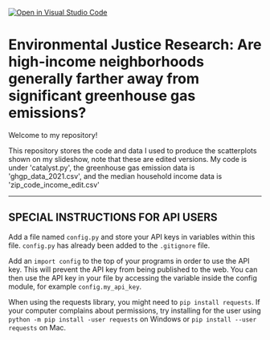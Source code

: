 [![Open in Visual Studio Code](https://classroom.github.com/assets/open-in-vscode-718a45dd9cf7e7f842a935f5ebbe5719a5e09af4491e668f4dbf3b35d5cca122.svg)](https://classroom.github.com/online_ide?assignment_repo_id=14645729&assignment_repo_type=AssignmentRepo)

# Environmental Justice Research: Are high-income neighborhoods generally farther away from significant greenhouse gas emissions?

Welcome to my repository!

This repository stores the code and data I used to produce the scatterplots shown on my slideshow, note that these are edited versions. My code is under 'catalyst.py', the greenhouse gas emission data is 'ghgp_data_2021.csv', and the median household income data is 'zip_code_income_edit.csv'

---

## SPECIAL INSTRUCTIONS FOR API USERS

Add a file named `config.py` and store your API keys in variables within this file. `config.py` has already been added to the `.gitignore` file.

Add an `import config` to the top of your programs in order to use the API key. This will prevent the API key from being published to the web. You can then use the API key in your file by accessing the variable inside the config module, for example `config.my_api_key`.

When using the requests library, you might need to `pip install requests`. If your computer complains about permissions, try installing for the user using `python -m pip install -user requests` on Windows or `pip install --user requests` on Mac.
